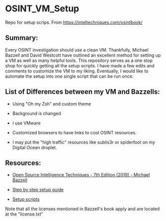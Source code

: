 # OSINT_VM_Setup
Repo for setup scrips. From https://inteltechniques.com/osintbook/

## Summary:
Every OSINT investigation should use a clean VM. Thankfully, Michael Bazzell and David Westcott have outlined an excellent method for setting up a VM as well as many helpful tools. This repository serves as a one stop shop for quickly getting all the setup scripts. I have made a few edits and comments to customize the VM to my liking. Eventually, I would like to automate the setup into one single script that can be run once.

## List of Differences between my VM and Bazzells:

- Using "Oh my Zsh" and custom theme

- Background is changed

- I use VMware

- Customized browsers to have links to cool OSINT resources.

- I may put the "high traffic" resources like sublis3r or spiderfoot on my Digital Ocean droplet. 

## Resources:
- [Open Source Intelligence Techniques - 7th Edition (2019) - Michael Bazzell](https://inteltechniques.com/book1.html)

- [Step by step setup guide](https://inteltechniques.com/osintbook/linux.txt)

- [Setup scripts](https://inteltechniques.com/osintbook/vm-files.zip)


Note that all the licenses mentioned in Bazzell's book apply and are located at the "license.txt" 